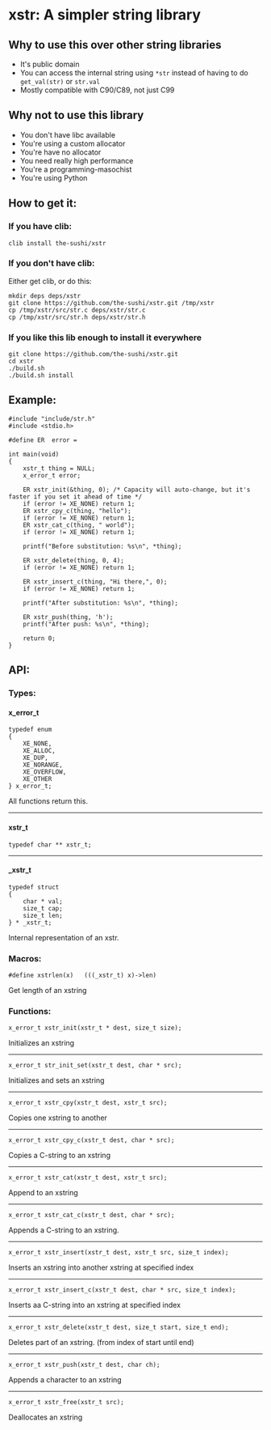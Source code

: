 # xstr: A simpler string library

## Why to use this over other string libraries

- It's public domain
- You can access the internal string using `*str` instead of having to do `get_val(str)` or `str.val`
- Mostly compatible with C90/C89, not just C99

## Why not to use this library

- You don't have libc available
- You're using a custom allocator
- You're have no allocator
- You need really high performance
- You're a programming-masochist
- You're using Python

## How to get it:

### If you have clib:

`clib install the-sushi/xstr`

### If you don't have clib:
Either get clib, or do this:

```
mkdir deps deps/xstr
git clone https://github.com/the-sushi/xstr.git /tmp/xstr
cp /tmp/xstr/src/str.c deps/xstr/str.c
cp /tmp/xstr/src/str.h deps/xstr/str.h
```

### If you like this lib enough to install it everywhere

```
git clone https://github.com/the-sushi/xstr.git
cd xstr
./build.sh
./build.sh install
```

## Example:

```
#include "include/str.h"
#include <stdio.h>

#define ER  error =

int main(void)
{
	xstr_t thing = NULL;
	x_error_t error;

	ER xstr_init(&thing, 0); /* Capacity will auto-change, but it's faster if you set it ahead of time */
	if (error != XE_NONE) return 1;
	ER xstr_cpy_c(thing, "hello");
	if (error != XE_NONE) return 1;
	ER xstr_cat_c(thing, " world");
	if (error != XE_NONE) return 1;

	printf("Before substitution: %s\n", *thing);

	ER xstr_delete(thing, 0, 4);
	if (error != XE_NONE) return 1;

	ER xstr_insert_c(thing, "Hi there,", 0);
	if (error != XE_NONE) return 1;

	printf("After substitution: %s\n", *thing);

	ER xstr_push(thing, 'h');
	printf("After push: %s\n", *thing);

	return 0;
}
```

## API:

### Types:

#### x_error_t
```
typedef enum
{
	XE_NONE,
	XE_ALLOC,
	XE_DUP,
	XE_NORANGE,
	XE_OVERFLOW,
	XE_OTHER
} x_error_t;
```
All functions return this.

----


#### xstr_t
```
typedef char ** xstr_t;
```

----

#### _xstr_t
```
typedef struct
{
	char * val;
	size_t cap;
	size_t len;
} * _xstr_t;
```

Internal representation of an xstr.


### Macros:

```
#define xstrlen(x)   (((_xstr_t) x)->len)
```
Get length of an xstring


### Functions:

```
x_error_t xstr_init(xstr_t * dest, size_t size);
```
Initializes an xstring

----

```
x_error_t str_init_set(xstr_t dest, char * src);
```
Initializes and sets an xstring

----

```
x_error_t xstr_cpy(xstr_t dest, xstr_t src);
```
Copies one xstring to another

----

```
x_error_t xstr_cpy_c(xstr_t dest, char * src);
```
Copies a C-string to an xstring

----

```
x_error_t xstr_cat(xstr_t dest, xstr_t src);
```
Append to an xstring

----

```
x_error_t xstr_cat_c(xstr_t dest, char * src);
```
Appends a C-string to an xstring.

----

```
x_error_t xstr_insert(xstr_t dest, xstr_t src, size_t index);
```
Inserts an xstring into another xstring at specified index

----

```
x_error_t xstr_insert_c(xstr_t dest, char * src, size_t index);
```
Inserts aa C-string into an xstring at specified index

----

```
x_error_t xstr_delete(xstr_t dest, size_t start, size_t end);
```
Deletes part of an xstring. (from index of start until end)

----

```
x_error_t xstr_push(xstr_t dest, char ch);
```
Appends a character to an xstring

----

```
x_error_t xstr_free(xstr_t src);
```
Deallocates an xstring
